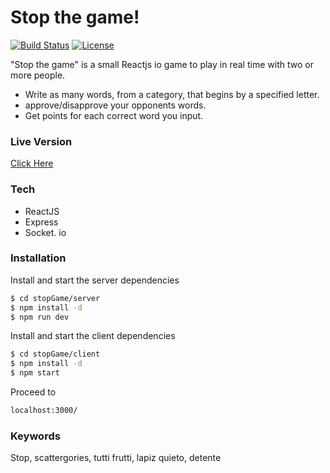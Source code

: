 # Stop the game!

[![Build Status](https://img.shields.io/badge/Build-Pass-brightgreen)](https://github.com/diegovargasg/stopGame)
[![License](https://img.shields.io/github/license/diegovargasg/stopGame)](https://github.com/diegovargasg/stopGame)


"Stop the game" is a small Reactjs io game to play in real time with two or more people.

  - Write as many words, from a category, that begins by a specified letter. 
  - approve/disapprove your opponents words.
  - Get points for each correct word you input.

### Live Version
[Click Here](https://stopthegame.herokuapp.com/)

### Tech

* ReactJS
* Express
* Socket. io

### Installation

Install and start the server dependencies

```sh
$ cd stopGame/server
$ npm install -d
$ npm run dev
```

Install and start the client dependencies

```sh
$ cd stopGame/client
$ npm install -d
$ npm start
```

Proceed to 
```sh
localhost:3000/
```
### Keywords
Stop, scattergories, tutti frutti, lapiz quieto, detente
